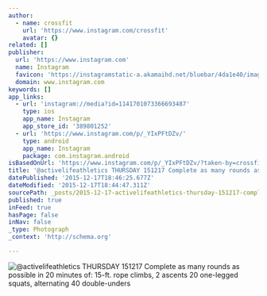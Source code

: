 ```yaml
---
author:
  - name: crossfit
    url: 'https://www.instagram.com/crossfit'
    avatar: {}
related: []
publisher:
  url: 'https://www.instagram.com'
  name: Instagram
  favicon: 'https://instagramstatic-a.akamaihd.net/bluebar/4da1e40/images/ico/favicon.ico'
  domain: www.instagram.com
keywords: []
app_links:
  - url: 'instagram://media?id=1141701073366693487'
    type: ios
    app_name: Instagram
    app_store_id: '389801252'
  - url: 'https://www.instagram.com/p/_YIxPFtDZv/'
    type: android
    app_name: Instagram
    package: com.instagram.android
isBasedOnUrl: 'https://www.instagram.com/p/_YIxPFtDZv/?taken-by=crossfit'
title: '@activelifeathletics THURSDAY 151217 Complete as many rounds as possible in 20 minutes of: 15-ft. rope climbs, 2 ascents 20 one-legged squats, alternating 40 double-unders'
datePublished: '2015-12-17T18:46:25.677Z'
dateModified: '2015-12-17T18:44:47.311Z'
sourcePath: _posts/2015-12-17-activelifeathletics-thursday-151217-complete-as-many-rounds.md
published: true
inFeed: true
hasPage: false
inNav: false
_type: Photograph
_context: 'http://schema.org'

---
```

![&commat;activelifeathletics THURSDAY 151217 Complete as many rounds as possible in 20 minutes of&colon; 15-ft&period; rope climbs&comma; 2 ascents 20 one-legged squats&comma; alternating 40 double-unders](https://scontent.cdninstagram.com/hphotos-xap1/t51.2885-15/s640x640/sh0.08/e35/12394216_1684618918488662_1443634977_n.jpg)